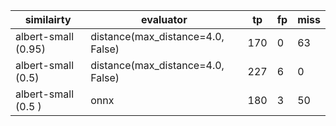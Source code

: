 |      similairty     |            evaluator               |   tp   |  fp    | miss   |  
| ------------------- | ---------------------------------- | ------ | ------ | ------ |
| albert-small (0.95) | distance(max_distance=4.0, False)  |   170  |   0    |   63   |
| albert-small (0.5)  | distance(max_distance=4.0, False)  |   227  |   6    |   0    |
| albert-small (0.5 ) | onnx                               |   180  |   3    |   50   |
